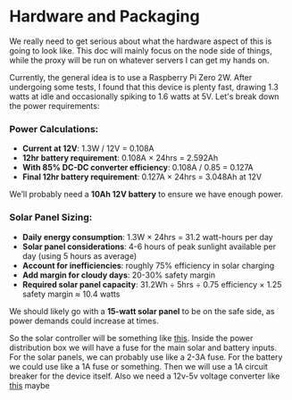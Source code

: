 # Hardware and Packaging

We really need to get serious about what the hardware aspect of this is going to look like. This doc will mainly focus on the node side of things, while the proxy will be run on whatever servers I can get my hands on.

Currently, the general idea is to use a Raspberry Pi Zero 2W. After undergoing some tests, I found that this device is plenty fast, drawing 1.3 watts at idle and occasionally spiking to 1.6 watts at 5V. Let's break down the power requirements:

### Power Calculations:
- **Current at 12V**: 1.3W / 12V = 0.108A
- **12hr battery requirement**: 0.108A × 24hrs = 2.592Ah
- **With 85% DC-DC converter efficiency**: 0.108A / 0.85 = 0.127A
- **Final 12hr battery requirement**: 0.127A × 24hrs = 3.048Ah at 12V

We’ll probably need a **10Ah 12V battery** to ensure we have enough power.

### Solar Panel Sizing:
- **Daily energy consumption**: 1.3W × 24hrs = 31.2 watt-hours per day
- **Solar panel considerations**: 4-6 hours of peak sunlight available per day (using 5 hours as average)
- **Account for inefficiencies**: roughly 75% efficiency in solar charging
- **Add margin for cloudy days**: 20-30% safety margin
- **Required solar panel capacity**: 31.2Wh ÷ 5hrs ÷ 0.75 efficiency × 1.25 safety margin ≈ 10.4 watts

We should likely go with a **15-watt solar panel** to be on the safe side, as power demands could increase at times.

So the solar controller will be something like [this](https://www.amazon.com/dp/B075NQH3QW?ref_=ppx_hzsearch_conn_dt_b_fed_asin_title_1). Inside the power distribution box we will have a fuse for the main solar and battery inputs. For the solar panels, we can probably use like a 2-3A fuse. For the battery we could use like a 1A fuse or something. Then we will use a 1A circuit breaker for the device itself. Also we need a 12v-5v voltage converter like [this](https://www.amazon.com/DROK-Converter-5-3V-32V-Regulator-Transformer/dp/B078Q1624B/ref=sr_1_3_pp?dib=eyJ2IjoiMSJ9.XY9uGiTaz5fdKvfbmGO5vkNmR-oPPXF2n8V6dS83RhXQFEimYVdrZf-ffny1bM8fysH1vl5iMyUm5JExsVD5oalPugkkDP-9UM0ByEaJmfUL3xzyTHUXFsQC8I89BpMMf6LlnGhDNcMlhLcChpvZcTQdobg2GRQtptzpCy1r7tnV1YTjDi27x80XoPcu2iAS5neloO5D5Ekt6Cap63kFIUJasKXI5_89huCgMlp4H3c.WilOZ2vwJ-dgDV9wT127ervuGGX6rgVOdWRB5s0JAEI&dib_tag=se&keywords=dc-dc%2Bconverter&qid=1745446732&sr=8-3&th=1) maybe 


